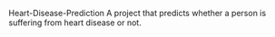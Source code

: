 Heart-Disease-Prediction
A project that predicts whether a person is suffering from heart disease or not.
